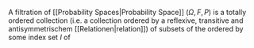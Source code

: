A filtration of [[Probability Spaces|Probability Space]] $(\Omega, F, P)$ is a totally ordered collection (i.e. a collection ordered by a reflexive, transitive and antisymmetrischem [[Relationen|relation]]) of subsets of the ordered by some index set $I$ of 